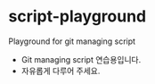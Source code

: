 # script-playground
Playground for git managing script

- Git managing script 연습용입니다.
- 자유롭게 다루어 주세요.
